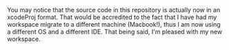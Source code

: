 You may notice that the source code in this repository is actually now in an xcodeProj format. 
That would be accredited to the fact that I have had my workspace migrate to a different machine (Macbook!), 
thus I am now using a different OS and a different IDE. That being said, I'm pleased with my new workspace. 
